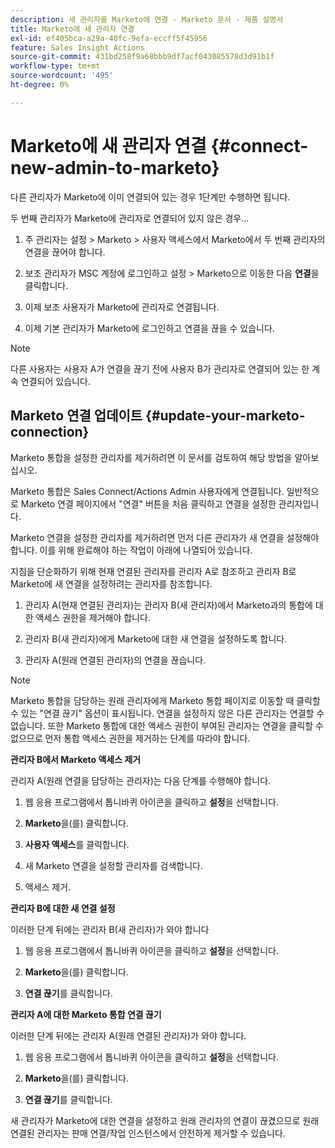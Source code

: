 ```yaml
---
description: 새 관리자를 Marketo에 연결 - Marketo 문서 - 제품 설명서
title: Marketo에 새 관리자 연결
exl-id: ef405bca-a29a-40fc-9efa-eccff5f45956
feature: Sales Insight Actions
source-git-commit: 431bd258f9a68bbb9df7acf043085578d3d91b1f
workflow-type: tm+mt
source-wordcount: '495'
ht-degree: 0%

---
```


# Marketo에 새 관리자 연결 {#connect-new-admin-to-marketo}

다른 관리자가 Marketo에 이미 연결되어 있는 경우 1단계만 수행하면 됩니다.

두 번째 관리자가 Marketo에 관리자로 연결되어 있지 않은 경우...

1. 주 관리자는 설정 > Marketo > 사용자 액세스에서 Marketo에서 두 번째 관리자의 연결을 끊어야 합니다.

1. 보조 관리자가 MSC 계정에 로그인하고 설정 > Marketo으로 이동한 다음 **연결**&#x200B;을 클릭합니다.

1. 이제 보조 사용자가 Marketo에 관리자로 연결됩니다.

1. 이제 기본 관리자가 Marketo에 로그인하고 연결을 끊을 수 있습니다.

>[!NOTE]
>
>다른 사용자는 사용자 A가 연결을 끊기 전에 사용자 B가 관리자로 연결되어 있는 한 계속 연결되어 있습니다.

## Marketo 연결 업데이트 {#update-your-marketo-connection}

Marketo 통합을 설정한 관리자를 제거하려면 이 문서를 검토하여 해당 방법을 알아보십시오.

Marketo 통합은 Sales Connect/Actions Admin 사용자에게 연결됩니다. 일반적으로 Marketo 연결 페이지에서 &quot;연결&quot; 버튼을 처음 클릭하고 연결을 설정한 관리자입니다.

Marketo 연결을 설정한 관리자를 제거하려면 먼저 다른 관리자가 새 연결을 설정해야 합니다. 이를 위해 완료해야 하는 작업이 아래에 나열되어 있습니다.

지침을 단순화하기 위해 현재 연결된 관리자를 관리자 A로 참조하고 관리자 B로 Marketo에 새 연결을 설정하려는 관리자를 참조합니다.

1. 관리자 A(현재 연결된 관리자)는 관리자 B(새 관리자)에서 Marketo과의 통합에 대한 액세스 권한을 제거해야 합니다.

1. 관리자 B(새 관리자)에게 Marketo에 대한 새 연결을 설정하도록 합니다.

1. 관리자 A(원래 연결된 관리자)의 연결을 끊습니다.

>[!NOTE]
>
>Marketo 통합을 담당하는 원래 관리자에게 Marketo 통합 페이지로 이동할 때 클릭할 수 있는 &quot;연결 끊기&quot; 옵션이 표시됩니다. 연결을 설정하지 않은 다른 관리자는 연결할 수 없습니다. 또한 Marketo 통합에 대한 액세스 권한이 부여된 관리자는 연결을 클릭할 수 없으므로 먼저 통합 액세스 권한을 제거하는 단계를 따라야 합니다.

**관리자 B에서 Marketo 액세스 제거**

관리자 A(원래 연결을 담당하는 관리자)는 다음 단계를 수행해야 합니다.

1. 웹 응용 프로그램에서 톱니바퀴 아이콘을 클릭하고 **설정**&#x200B;을 선택합니다.

1. **Marketo**&#x200B;을(를) 클릭합니다.

1. **사용자 액세스**&#x200B;를 클릭합니다.

1. 새 Marketo 연결을 설정할 관리자를 검색합니다.

1. 액세스 제거.

**관리자 B에 대한 새 연결 설정**

이러한 단계 뒤에는 관리자 B(새 관리자)가 와야 합니다

1. 웹 응용 프로그램에서 톱니바퀴 아이콘을 클릭하고 **설정**&#x200B;을 선택합니다.

1. **Marketo**&#x200B;을(를) 클릭합니다.

1. **연결 끊기**&#x200B;를 클릭합니다.

**관리자 A에 대한 Marketo 통합 연결 끊기**

이러한 단계 뒤에는 관리자 A(원래 연결된 관리자)가 와야 합니다.

1. 웹 응용 프로그램에서 톱니바퀴 아이콘을 클릭하고 **설정**&#x200B;을 선택합니다.

1. **Marketo**&#x200B;을(를) 클릭합니다.

1. **연결 끊기**&#x200B;를 클릭합니다.

새 관리자가 Marketo에 대한 연결을 설정하고 원래 관리자의 연결이 끊겼으므로 원래 연결된 관리자는 판매 연결/작업 인스턴스에서 안전하게 제거할 수 있습니다.
